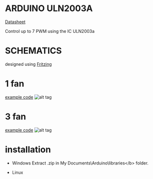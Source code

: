 # ARDUINO ULN2003A
<a href="http://www.ti.com/lit/ds/symlink/uln2003a.pdf">Datasheet</a>

Control up to 7 PWM using the IC ULN2003a

# SCHEMATICS
designed using <a href="http://fritzing.org/home/">Fritzing</a>

# 1 fan
<a href="https://github.com/rafaelnsantos/arduino_uln2003a/blob/master/examples/onefan/onefan.ino">example code</a>
![alt tag](http://i.imgur.com/YRO1dDg.png)

# 3 fan
<a href="https://github.com/rafaelnsantos/arduino_uln2003a/blob/master/examples/threefans/threefans.ino">example code</a>
![alt tag](http://i.imgur.com/Q7cRBGo.png)

# installation

- Windows
	Extract .zip in </b>My Documents\Arduino\libraries\</b> folder.

- Linux 